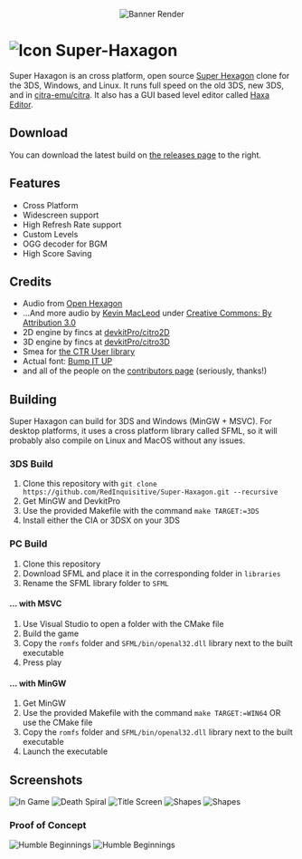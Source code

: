 <p align="center"><img style="text-align:center" src="./media/rendersmall.png" alt="Banner Render" title="Banner Render"/></p>

# ![Icon](./media/icon-3ds.png "Icon") Super-Haxagon

Super Haxagon is an cross platform, open source [Super Hexagon](http://superhexagon.com/) clone for the 3DS, Windows, and Linux. It runs full speed on the old 3DS, new 3DS, and in [citra-emu/citra](https://github.com/citra-emu/citra). It also has a GUI based level editor called [Haxa Editor](https://github.com/RedInquisitive/Haxa-Editor).

## Download

You can download the latest build on [the releases page](https://github.com/RedInquisitive/Super-Haxagon/releases) to the right.

## Features

 * Cross Platform
 * Widescreen support
 * High Refresh Rate support
 * Custom Levels
 * OGG decoder for BGM
 * High Score Saving
 
## Credits
 * Audio from [Open Hexagon](http://vittorioromeo.info/projects.html)
 * ...And more audio by [Kevin MacLeod](http://incompetech.com/) under [Creative Commons: By Attribution 3.0](http://creativecommons.org/licenses/by/3.0/)
 * 2D engine by fincs at [devkitPro/citro2D](https://github.com/devkitPro/citro2d)
 * 3D engine by fincs at [devkitPro/citro3D](https://github.com/devkitPro/citro3d)
 * Smea for [the CTR User library](https://github.com/devkitPro/libctru)
 * Actual font: [Bump IT UP](http://fontstruct.com/fontstructions/show/155156/bump_it_up)
 * and all of the people on the [contributors page](https://github.com/RedInquisitive/Super-Haxagon/graphs/contributors) (seriously, thanks!)

## Building

Super Haxagon can build for 3DS and Windows (MinGW + MSVC). For desktop platforms, it uses a cross platform library called SFML, so it will probably also compile on Linux and MacOS without any issues.

### 3DS Build

1. Clone this repository with `git clone https://github.com/RedInquisitive/Super-Haxagon.git --recursive`
1. Get MinGW and DevkitPro
1. Use the provided Makefile with the command `make TARGET:=3DS`
1. Install either the CIA or 3DSX on your 3DS

### PC Build

1. Clone this repository
1. Download SFML and place it in the corresponding folder in `libraries`
1. Rename the SFML library folder to `SFML`

#### ... with MSVC

1. Use Visual Studio to open a folder with the CMake file
1. Build the game
1. Copy the `romfs` folder and `SFML/bin/openal32.dll` library next to the built executable
1. Press play

#### ... with MinGW

1. Get MinGW
1. Use the provided Makefile with the command `make TARGET:=WIN64` OR use the CMake file
1. Copy the `romfs` folder and `SFML/bin/openal32.dll` library next to the built executable
1. Launch the executable

## Screenshots

![In Game](./media/Windows_2020-07-10_014324.png "The First Level")
![Death Spiral](./media/Windows_2020-07-10_014604.png "Death Spiral")
![Title Screen](./media/Windows_2020-07-10_014650.png "Title Screen")
![Shapes](./media/testmenu_20161225_2337_00006.png "All shapes and sizes")
![Shapes](./media/testmenu_20161225_2340_00011.png "Super Pentagon")

### Proof of Concept

![Humble Beginnings](./media/scr_2_MERGED.png "Humble Arrow")
![Humble Beginnings](./media/scr_1_MERGED.png "The First Test")
